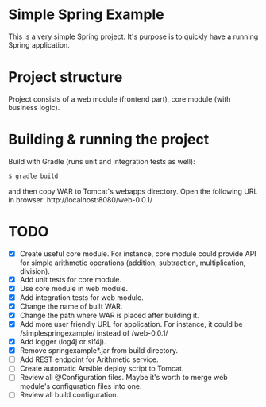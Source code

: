 # Simple Spring Example
This is a very simple Spring project. It's purpose is to quickly have a running Spring application.

# Project structure
Project consists of a web module (frontend part), core module (with business logic).

# Building & running the project
Build with Gradle (runs unit and integration tests as well):

```bash
$ gradle build
```
and then copy WAR to Tomcat's webapps directory. Open the following URL in browser: http://localhost:8080/web-0.0.1/

# TODO
- [x] Create useful core module. For instance, core module could provide API for simple arithmetic operations (addition, subtraction, multiplication, division).
- [x] Add unit tests for core module.
- [x] Use core module in web module.
- [x] Add integration tests for web module.
- [x] Change the name of built WAR.
- [x] Change the path where WAR is placed after building it.
- [x] Add more user friendly URL for application. For instance, it could be /simplespringexample/ instead of /web-0.0.1/
- [x] Add logger (log4j or slf4j).
- [x] Remove springexample*.jar from build directory.
- [ ] Add REST endpoint for Arithmetic service.
- [ ] Create automatic Ansible deploy script to Tomcat.
- [ ] Review all @Configuration files. Maybe it's worth to merge web module's configuration files into one.
- [ ] Review all build configuration.
